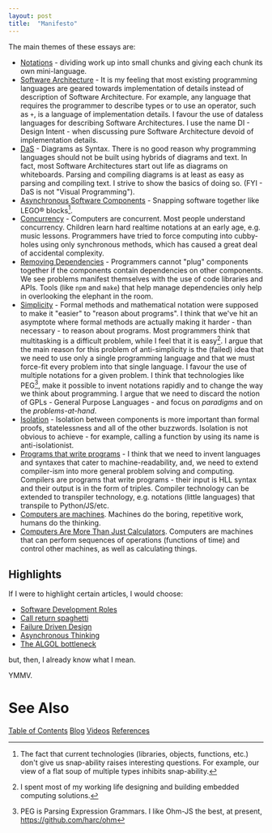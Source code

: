 ```yaml
---
layout: post
title:  "Manifesto"
---
```

The main themes of these essays are:

- <u>Notations</u> - dividing work up into small chunks and giving each chunk its own mini-language.
- <u>Software Architecture</u> - It is my feeling that most existing programming languages are geared towards implementation of details instead of description of Software Architecture.  For example, any language that requires the programmer to describe types or to use an operator, such as `+`, is a language of implementation details.  I favour the use of dataless languages for describing Software Architectures.  I use the name DI - Design Intent - when discussing pure Software Architecture devoid of implementation details.
- <u>DaS</u> - Diagrams as Syntax.  There is no good reason why programming languages should not be built using hybrids of diagrams and text.  In fact, most Software Architectures start out life as diagrams on whiteboards.  Parsing and compiling diagrams is at least as easy as parsing and compiling text.  I strive to show the basics of doing so.  (FYI - DaS is not "Visual Programming").
- <u>Asynchronous Software Components</u> - Snapping software together like LEGO® blocks[^2].
- <u>Concurrency</u> - Computers are concurrent.  Most people understand concurrency.  Children learn hard realtime notations at an early age, e.g. music lessons.  Programmers have tried to force computing into cubby-holes using only synchronous methods, which has caused a great deal of accidental complexity.
- <u>Removing Dependencies</u> - Programmers cannot "plug" components together if the components contain dependencies on other components.  We see problems manifest themselves with the use of code libraries and APIs.  Tools (like `npm` and `make`) that help manage dependencies only help in overlooking the elephant in the room.
- <u>Simplicity</u> - Formal methods and mathematical notation were supposed to make it "easier" to "reason about programs".  I think that we've hit an asymptote where formal methods are actually making it harder - than necessary - to reason about programs.  Most programmers think that multitasking is a difficult problem, while I feel that it is easy[^1].  I argue that the main reason for this problem of anti-simplicity is the (failed) idea that we need to use only a single programming language and that we must force-fit every problem into that single language.  I favour the use of multiple notations for a given problem.  I think that technologies like PEG[^3], make it possible to invent notations rapidly and to change the way we think about programming.  I argue that we need to discard the notion of GPLs - General Purpose Languages - and focus on *paradigms* and on the *problems-at-hand*.
- <u>Isolation</u> - Isolation between components is more important than formal proofs, statelessness and all of the other buzzwords.  Isolation is not obvious to achieve - for example, calling a function by using its name is anti-isolationist.
- <u>Programs that write programs</u> - I think that we need to invent languages and syntaxes that cater to machine-readability, and, we need to extend compiler-ism into more general problem solving and computing.  Compilers are programs that write programs - their input is HLL syntax and their output is in the form of triples.  Compiler technology can be extended to transpiler technology, e.g. notations (little languages) that transpile to Python/JS/etc.
- <u>Computers are machines</u>.  Machines do the boring, repetitive work, humans do the thinking.
- <u>Computers Are More Than Just Calculators</u>.  Computers are machines that can perform sequences of operations (functions of time) and control other machines, as well as calculating things.

[^1]:I spent most of my working life designing and building embedded computing solutions.
[^2]: The fact that current technologies (libraries, objects, functions, etc.) don't give us snap-ability raises interesting questions. For example, our view of a flat soup of multiple types inhibits snap-ability.
[^3]: PEG is Parsing Expression Grammars.  I like Ohm-JS the best, at present, https://github.com/harc/ohm

## Highlights

If I were to highlight certain articles, I would choose:

- [Software Development Roles](https://guitarvydas.github.io/2020/12/10/Software-Development-Roles.html)
- [Call return spaghetti](https://guitarvydas.github.io/2020/12/09/CALL-RETURN-Spaghetti.html)
- [Failure Driven Design](https://guitarvydas.github.io/2021/04/23/Failure-Driven-Design.html)
- [Asynchronous Thinking](https://guitarvydas.github.io/2021/07/06/Asynchronous-Thinking.html)
- [The ALGOL bottleneck](https://guitarvydas.github.io/2020/12/25/The-ALGOL-Bottleneck.html)

but, then, I already know what I mean.  

YMMV.

# See Also
[Table of Contents](https://guitarvydas.github.io/2021/12/10/Table-of-Contents-Dec-01-2021.html)
[Blog](https://guitarvydas.github.io)
[Videos](https://www.youtube.com/channel/UC9EJr0nKHwadbHUtc5zHdmQ/videos)
[References](https://guitarvydas.github.io/2021/01/14/References.html)

<script src="https://utteranc.es/client.js" 
        repo="guitarvydas/guitarvydas.github.io" 
        issue-term="pathname" 
        theme="github-light" 
        crossorigin="anonymous" 
        async> 
</script> 
